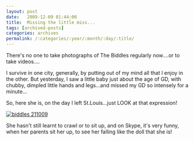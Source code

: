 ```yaml
---
layout: post
date:	2009-12-09 01:44:00
title:  Missing the little miss...
tags: [archived-posts]
categories: archives
permalink: /:categories/:year/:month/:day/:title/
---
```

There's no one to take photographs of The Biddles regularly now....or to take videos....

I survive in one city, generally, by putting out of my mind all that I enjoy in the other. But yesterday, I saw a little baby just about the age of GD, with chubby, dimpled little hands and legs...and missed my GD so intensely for a minute...

So, here she is, on the day I left St.Louis...just LOOK at that expression!



<a href="http://s967.photobucket.com/albums/ae160/pedoral/?action=view&current=IMG_7916.jpg" target="_blank"><img src="http://i967.photobucket.com/albums/ae160/pedoral/IMG_7916.jpg" border="0" alt="biddles 211009"></a>

She hasn't still learnt to crawl or to sit up, and on Skype, it's very funny, when her parents sit her up, to see her falling like the doll that she is!
